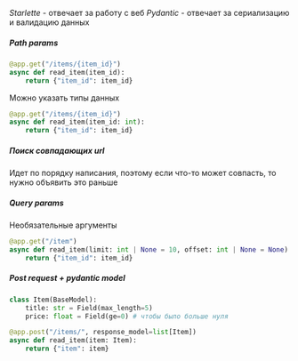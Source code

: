 *Starlette* - отвечает за работу с веб
*Pydantic* - отвечает за сериализацию и валидацию данных
##### Path params
```python
@app.get("/items/{item_id}")
async def read_item(item_id):
    return {"item_id": item_id}
```
Можно указать типы данных
```python
@app.get("/items/{item_id}")
async def read_item(item_id: int):
	return {"item_id": item_id}
```
##### Поиск совпадающих url
Идет по порядку написания, поэтому если что-то может совпасть, то нужно объявить это раньше
##### Query params
Необязательные аргументы
```python
@app.get("/item")
async def read_item(limit: int | None = 10, offset: int | None = None):
	return {"item_id": item_id}
```
##### Post request + pydantic model
```python
class Item(BaseModel):  
    title: str = Field(max_length=5)
    price: float = Field(ge=0) # чтобы было больше нуля

@app.post("/items/", response_model=list[Item])
async def read_item(item: Item):
	return {"item": item}
```